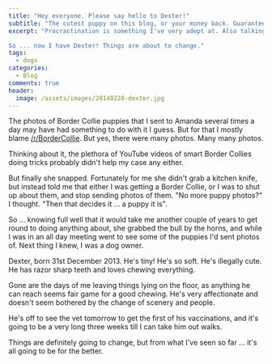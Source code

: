 ```yaml
---
title: "Hey everyone. Please say hello to Dexter!"
subtitle: "The cutest puppy on this blog, or your money back. Guaranteed!"
excerpt: "Procrastination is something I've very adept at. Also talking about how I wished I had a dog. Plainly I did that too much, as Amanda finally snapped and decided it was time for me to put up or shut up. To be fair, she didn't really give me much of an option.

So ... now I have Dexter! Things are about to change."
tags: 
  - dogs
categories:
  - Blog
comments: true
header:
  image: /assets/images/20140228-dexter.jpg
---
```


The photos of Border Collie puppies that I sent to Amanda several times a day may have had something to do with it I guess. But for that I mostly blame [/r/BorderCollie](https://www.reddit.com/r/BorderCollie/). But yes, there were many photos. Many many photos.

Thinking about it, the plethora of YouTube videos of smart Border Collies doing tricks probably didn't help my case any either.

But finally she snapped. Fortunately for me she didn't grab a kitchen knife, but instead told me that either I was getting a Border Collie, or I was to shut up about them, and stop sending photos of them. "No more puppy photos?" I thought. "Then that decides it ... a puppy it is".

So ... knowing full well that it would take me another couple of years to get round to doing anything about, she grabbed the bull by the horns, and while I was in an all day meeting went to see some of the puppies I'd sent photos of. Next thing I knew, I was a dog owner.

Dexter, born 31st December 2013. He's tiny! He's so soft. He's illegally cute. He has razor sharp teeth and loves chewing everything.

Gone are the days of me leaving things lying on the floor, as anything he can reach seems fair game for a good chewing. He's very affectionate and doesn't seem bothered by the change of scenery and people.

He's off to see the vet tomorrow to get the first of his vaccinations, and it's going to be a very long three weeks till I can take him out walks.

Things are definitely going to change, but from what I've seen so far ... it's all going to be for the better.
